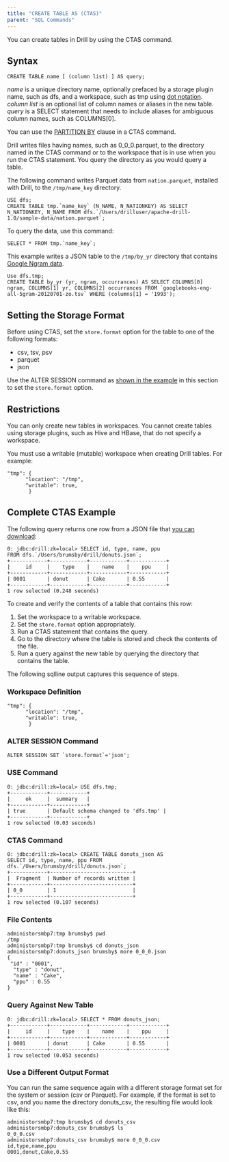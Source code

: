 ```yaml
---
title: "CREATE TABLE AS (CTAS)"
parent: "SQL Commands"
---
```

You can create tables in Drill by using the CTAS command.

## Syntax

    CREATE TABLE name [ (column list) ] AS query;

*name* is a unique directory name, optionally prefaced by a storage plugin name, such as dfs, and a workspace, such as tmp using [dot notation]({{site.baseurl}}/docs/workspaces).  
*column list* is an optional list of column names or aliases in the new table.  
*query* is a SELECT statement that needs to include aliases for ambiguous column names, such as COLUMNS[0]. 

You can use the [PARTITION BY]({{site.baseurl}}/docs/partition-by-clause) clause in a CTAS command.

Drill writes files having names, such as 0_0_0.parquet, to the directory named in the CTAS command or to the workspace that is in use when you run the CTAS statement. You query the directory as you would query a table.

The following command writes Parquet data from `nation.parquet`, installed with Drill, to the `/tmp/name_key` directory.

    USE dfs;
    CREATE TABLE tmp.`name_key` (N_NAME, N_NATIONKEY) AS SELECT N_NATIONKEY, N_NAME FROM dfs.`/Users/drilluser/apache-drill-1.0/sample-data/nation.parquet`;

To query the data, use this command:

    SELECT * FROM tmp.`name_key`;

This example writes a JSON table to the `/tmp/by_yr` directory that contains [Google Ngram data]({{site.baseurl}}/docs/partition-by-clause/#partioning-example).

    Use dfs.tmp;
    CREATE TABLE by_yr (yr, ngram, occurrances) AS SELECT COLUMNS[0] ngram, COLUMNS[1] yr, COLUMNS[2] occurrances FROM `googlebooks-eng-all-5gram-20120701-zo.tsv` WHERE (columns[1] = '1993');

## Setting the Storage Format

Before using CTAS, set the `store.format` option for the table to one of the following formats:

  * csv, tsv, psv
  * parquet
  * json

Use the ALTER SESSION command as [shown in the example]({{site.baseurl}}/docs/create-table-as-ctas/#alter-session-command) in this section to set the `store.format` option.

## Restrictions

You can only create new tables in workspaces. You cannot create tables using
storage plugins, such as Hive and HBase, that do not specify a workspace.

You must use a writable (mutable) workspace when creating Drill tables. For
example:

	"tmp": {
	      "location": "/tmp",
	      "writable": true,
	       }

## Complete CTAS Example

The following query returns one row from a JSON file that [you can download]({{site.baseurl}}/docs/sample-data-donuts):

	0: jdbc:drill:zk=local> SELECT id, type, name, ppu
	FROM dfs.`/Users/brumsby/drill/donuts.json`;
	+------------+------------+------------+------------+
	|     id     |    type    |    name    |    ppu     |
	+------------+------------+------------+------------+
	| 0001       | donut      | Cake       | 0.55       |
	+------------+------------+------------+------------+
	1 row selected (0.248 seconds)

To create and verify the contents of a table that contains this row:

  1. Set the workspace to a writable workspace.
  2. Set the `store.format` option appropriately.
  3. Run a CTAS statement that contains the query.
  4. Go to the directory where the table is stored and check the contents of the file.
  5. Run a query against the new table by querying the directory that contains the table.

The following sqlline output captures this sequence of steps.

### Workspace Definition

	"tmp": {
	      "location": "/tmp",
	      "writable": true,
	       }

### ALTER SESSION Command

    ALTER SESSION SET `store.format`='json';

### USE Command

	0: jdbc:drill:zk=local> USE dfs.tmp;
	+------------+------------+
	|     ok     |  summary   |
	+------------+------------+
	| true       | Default schema changed to 'dfs.tmp' |
	+------------+------------+
	1 row selected (0.03 seconds)

### CTAS Command

	0: jdbc:drill:zk=local> CREATE TABLE donuts_json AS
	SELECT id, type, name, ppu FROM dfs.`/Users/brumsby/drill/donuts.json`;
	+------------+---------------------------+
	|  Fragment  | Number of records written |
	+------------+---------------------------+
	| 0_0        | 1                         |
	+------------+---------------------------+
	1 row selected (0.107 seconds)

### File Contents

	administorsmbp7:tmp brumsby$ pwd
	/tmp
	administorsmbp7:tmp brumsby$ cd donuts_json
	administorsmbp7:donuts_json brumsby$ more 0_0_0.json
	{
	 "id" : "0001",
	  "type" : "donut",
	  "name" : "Cake",
	  "ppu" : 0.55
	}

### Query Against New Table

	0: jdbc:drill:zk=local> SELECT * FROM donuts_json;
	+------------+------------+------------+------------+
	|     id     |    type    |    name    |    ppu     |
	+------------+------------+------------+------------+
	| 0001       | donut      | Cake       | 0.55       |
	+------------+------------+------------+------------+
	1 row selected (0.053 seconds)

### Use a Different Output Format

You can run the same sequence again with a different storage format set for
the system or session (csv or Parquet). For example, if the format is set to
csv, and you name the directory donuts_csv, the resulting file would look like
this:

	administorsmbp7:tmp brumsby$ cd donuts_csv
	administorsmbp7:donuts_csv brumsby$ ls
	0_0_0.csv
	administorsmbp7:donuts_csv brumsby$ more 0_0_0.csv
	id,type,name,ppu
	0001,donut,Cake,0.55

